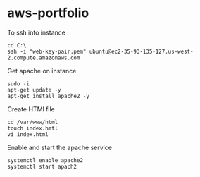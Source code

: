 # aws-portfolio

To ssh into instance
```
cd C:\
ssh -i "web-key-pair.pem" ubuntu@ec2-35-93-135-127.us-west-2.compute.amazonaws.com
```
Get apache on instance
```
sudo -i
apt-get update -y
apt-get install apache2 -y
```

Create HTMl file
```
cd /var/www/html
touch index.hmtl
vi index.html
```

Enable and start the apache service
```
systemctl enable apache2
systemctl start apach2
```
